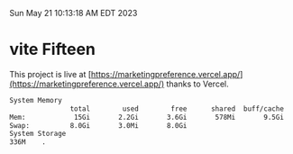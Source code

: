 Sun May 21 10:13:18 AM EDT 2023

# vite Fifteen


This project is live at [https://marketingpreference.vercel.app/](https://marketingpreference.vercel.app/) thanks to Vercel.

```bash
System Memory
               total        used        free      shared  buff/cache   available
Mem:            15Gi       2.2Gi       3.6Gi       578Mi       9.5Gi        12Gi
Swap:          8.0Gi       3.0Mi       8.0Gi
System Storage
336M	.
```
